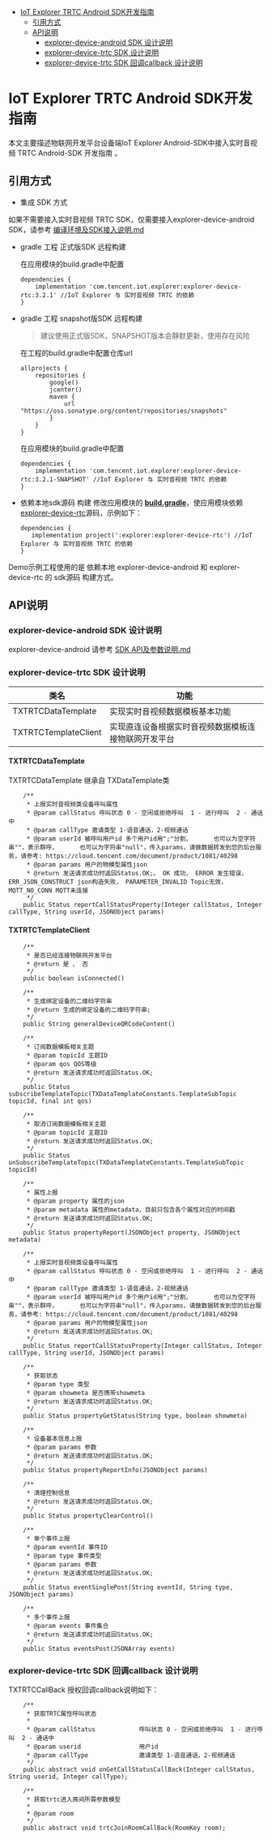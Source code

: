 * [IoT Explorer TRTC Android SDK开发指南](#IoT-Explorer-TRTC-Android-SDK开发指南)
  * [引用方式](#引用方式)
  * [API说明](#API说明)
     *  [explorer-device-android SDK 设计说明](#explorer-device-android-SDK-设计说明)
     *  [explorer-device-trtc SDK 设计说明](#explorer-device-trtc-SDK-设计说明)
     *  [explorer-device-trtc SDK 回调callback 设计说明](#explorer-device-trtc-SDK-回调callback-设计说明)

# IoT Explorer TRTC Android SDK开发指南

本文主要描述物联网开发平台设备端IoT Explorer Android-SDK中接入实时音视频 TRTC Android-SDK 开发指南 。

## 引用方式

- 集成 SDK 方式

如果不需要接入实时音视频 TRTC SDK，仅需要接入explorer-device-android SDK，请参考 [编译环境及SDK接入说明.md](../explorer-device-android/docs/编译环境及SDK接入说明.md)

 -  gradle 工程 正式版SDK 远程构建

    在应用模块的build.gradle中配置
    ``` gr
    dependencies {
        implementation 'com.tencent.iot.explorer:explorer-device-rtc:3.2.1' //IoT Explorer 与 实时音视频 TRTC 的依赖
    }
    ```
 -  gradle 工程 snapshot版SDK 远程构建

    > 建议使用正式版SDK，SNAPSHOT版本会静默更新，使用存在风险

    在工程的build.gradle中配置仓库url
    ``` gr
    allprojects {
        repositories {
            google()
            jcenter()
            maven {
                url "https://oss.sonatype.org/content/repositories/snapshots"
            }
        }
    }
    ```
    在应用模块的build.gradle中配置
    ``` gr
    dependencies {
        implementation 'com.tencent.iot.explorer:explorer-device-rtc:3.2.1-SNAPSHOT' //IoT Explorer 与 实时音视频 TRTC 的依赖
    }
    ```
 -  依赖本地sdk源码 构建
    修改应用模块的 **[build.gradle](../device-android-demo/build.gradle)**，使应用模块依赖 [explorer-device-rtc](../explorer-device-rtc)源码，示例如下：
    
     ```gr
    dependencies {
        implementation project(':explorer:explorer-device-rtc') //IoT Explorer 与 实时音视频 TRTC 的依赖
    }
     ```

Demo示例工程使用的是 依赖本地 explorer-device-android 和 explorer-device-rtc 的 sdk源码 构建方式。

## API说明

### explorer-device-android SDK 设计说明

explorer-device-android 请参考 [SDK API及参数说明.md](../explorer-device-android/docs/SDK%20API及参数说明.md)

### explorer-device-trtc SDK 设计说明

| 类名                     | 功能                                         |
| ----------------------- | -------------------------------------------- |
| TXTRTCDataTemplate      | 实现实时音视频数据模板基本功能                   |
| TXTRTCTemplateClient    | 实现直连设备根据实时音视频数据模板连接物联网开发平台|

#### TXTRTCDataTemplate

TXTRTCDataTemplate 继承自 TXDataTemplate类

```
    /**
     * 上报实时音视频类设备呼叫属性
     * @param callStatus 呼叫状态 0 - 空闲或拒绝呼叫  1 - 进行呼叫  2 - 通话中
     * @param callType 邀请类型 1-语音通话，2-视频通话
     * @param userId 被呼叫用户id 多个用户id用";"分割，      也可以为空字符串""，表示群呼，      也可以为字符串"null"，传入params，请做数据转发到您的后台服务，请参考: https://cloud.tencent.com/document/product/1081/40298
     * @param params 用户的物模型属性json
     * @return 发送请求成功时返回Status.OK;。 OK 成功， ERROR 发生错误， ERR_JSON_CONSTRUCT json构造失败， PARAMETER_INVALID Topic无效， MQTT_NO_CONN MQTT未连接
     */
    public Status reportCallStatusProperty(Integer callStatus, Integer callType, String userId, JSONObject params)
```


#### TXTRTCTemplateClient


```
    /**
     * 是否已经连接物联网开发平台
     * @return 是 、 否
     */
    public boolean isConnected()

    /**
     * 生成绑定设备的二维码字符串
     * @return 生成的绑定设备的二维码字符串;
     */
    public String generalDeviceQRCodeContent()

    /**
     * 订阅数据模板相关主题
     * @param topicId 主题ID
     * @param qos QOS等级
     * @return 发送请求成功时返回Status.OK;
     */
    public Status subscribeTemplateTopic(TXDataTemplateConstants.TemplateSubTopic topicId, final int qos)

    /**
     * 取消订阅数据模板相关主题
     * @param topicId 主题ID
     * @return 发送请求成功时返回Status.OK;
     */
    public Status unSubscribeTemplateTopic(TXDataTemplateConstants.TemplateSubTopic topicId)

    /**
     * 属性上报
     * @param property 属性的json
     * @param metadata 属性的metadata，目前只包含各个属性对应的时间戳
     * @return 发送请求成功时返回Status.OK;
     */
    public Status propertyReport(JSONObject property, JSONObject metadata)

    /**
     * 上报实时音视频类设备呼叫属性
     * @param callStatus 呼叫状态 0 - 空闲或拒绝呼叫  1 - 进行呼叫  2 - 通话中
     * @param callType 邀请类型 1-语音通话，2-视频通话
     * @param userId 被呼叫用户id 多个用户id用";"分割，      也可以为空字符串""，表示群呼，      也可以为字符串"null"，传入params，请做数据转发到您的后台服务，请参考: https://cloud.tencent.com/document/product/1081/40298
     * @param params 用户的物模型属性json
     * @return 发送请求成功时返回Status.OK;
     */
    public Status reportCallStatusProperty(Integer callStatus, Integer callType, String userId, JSONObject params)

    /**
     * 获取状态
     * @param type 类型
     * @param showmeta 是否携带showmeta
     * @return 发送请求成功时返回Status.OK;
     */
    public Status propertyGetStatus(String type, boolean showmeta)

    /**
     * 设备基本信息上报
     * @param params 参数
     * @return 发送请求成功时返回Status.OK;
     */
    public Status propertyReportInfo(JSONObject params)

    /**
     * 清理控制信息
     * @return 发送请求成功时返回Status.OK;
     */
    public Status propertyClearControl()

    /**
     * 单个事件上报
     * @param eventId 事件ID
     * @param type 事件类型
     * @param params 参数
     * @return 发送请求成功时返回Status.OK;
     */
    public Status eventSinglePost(String eventId, String type, JSONObject params)

    /**
     * 多个事件上报
     * @param events 事件集合
     * @return 发送请求成功时返回Status.OK;
     */
    public Status eventsPost(JSONArray events)
```

### explorer-device-trtc SDK 回调callback 设计说明

TXTRTCCallBack 授权回调callback说明如下：

```
    /**
     * 获取TRTC属性呼叫状态
     *
     * @param callStatus            呼叫状态 0 - 空闲或拒绝呼叫  1 - 进行呼叫  2 - 通话中
     * @param userid                用户id
     * @param callType              邀请类型 1-语音通话，2-视频通话
     */
    public abstract void onGetCallStatusCallBack(Integer callStatus, String userid, Integer callType);

    /**
     * 获取trtc进入房间所需参数模型
     *
     * @param room
     */
    public abstract void trtcJoinRoomCallBack(RoomKey room);
```
